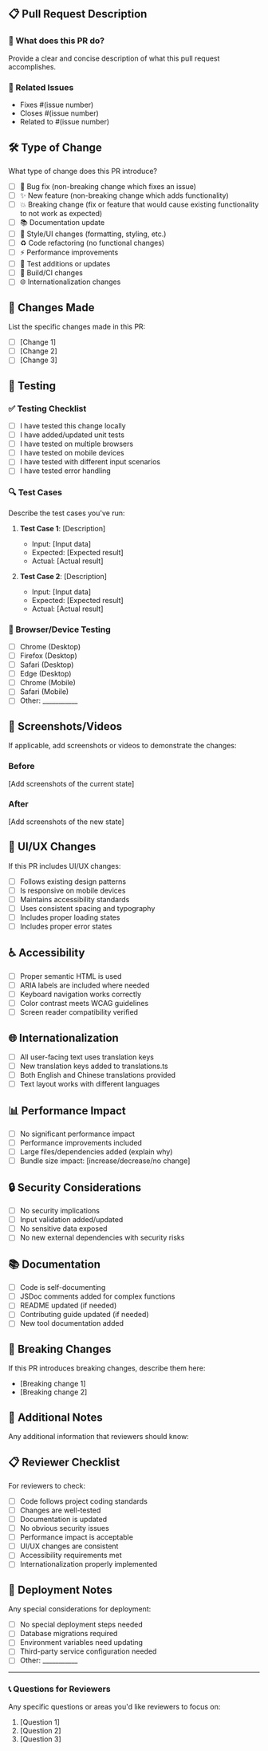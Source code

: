 ## 📋 Pull Request Description

### 🎯 What does this PR do?
Provide a clear and concise description of what this pull request accomplishes.

### 🔗 Related Issues
- Fixes #(issue number)
- Closes #(issue number)
- Related to #(issue number)

## 🛠️ Type of Change
What type of change does this PR introduce?

- [ ] 🐛 Bug fix (non-breaking change which fixes an issue)
- [ ] ✨ New feature (non-breaking change which adds functionality)
- [ ] 💥 Breaking change (fix or feature that would cause existing functionality to not work as expected)
- [ ] 📚 Documentation update
- [ ] 🎨 Style/UI changes (formatting, styling, etc.)
- [ ] ♻️ Code refactoring (no functional changes)
- [ ] ⚡ Performance improvements
- [ ] 🧪 Test additions or updates
- [ ] 🔧 Build/CI changes
- [ ] 🌐 Internationalization changes

## 🔧 Changes Made
List the specific changes made in this PR:

- [ ] [Change 1]
- [ ] [Change 2]
- [ ] [Change 3]

## 🧪 Testing

### ✅ Testing Checklist
- [ ] I have tested this change locally
- [ ] I have added/updated unit tests
- [ ] I have tested on multiple browsers
- [ ] I have tested on mobile devices
- [ ] I have tested with different input scenarios
- [ ] I have tested error handling

### 🔍 Test Cases
Describe the test cases you've run:

1. **Test Case 1**: [Description]
   - Input: [Input data]
   - Expected: [Expected result]
   - Actual: [Actual result]

2. **Test Case 2**: [Description]
   - Input: [Input data]
   - Expected: [Expected result]
   - Actual: [Actual result]

### 📱 Browser/Device Testing
- [ ] Chrome (Desktop)
- [ ] Firefox (Desktop)
- [ ] Safari (Desktop)
- [ ] Edge (Desktop)
- [ ] Chrome (Mobile)
- [ ] Safari (Mobile)
- [ ] Other: ___________

## 📸 Screenshots/Videos
If applicable, add screenshots or videos to demonstrate the changes:

### Before
[Add screenshots of the current state]

### After
[Add screenshots of the new state]

## 🎨 UI/UX Changes
If this PR includes UI/UX changes:

- [ ] Follows existing design patterns
- [ ] Is responsive on mobile devices
- [ ] Maintains accessibility standards
- [ ] Uses consistent spacing and typography
- [ ] Includes proper loading states
- [ ] Includes proper error states

## ♿ Accessibility
- [ ] Proper semantic HTML is used
- [ ] ARIA labels are included where needed
- [ ] Keyboard navigation works correctly
- [ ] Color contrast meets WCAG guidelines
- [ ] Screen reader compatibility verified

## 🌐 Internationalization
- [ ] All user-facing text uses translation keys
- [ ] New translation keys added to translations.ts
- [ ] Both English and Chinese translations provided
- [ ] Text layout works with different languages

## 📊 Performance Impact
- [ ] No significant performance impact
- [ ] Performance improvements included
- [ ] Large files/dependencies added (explain why)
- [ ] Bundle size impact: [increase/decrease/no change]

## 🔒 Security Considerations
- [ ] No security implications
- [ ] Input validation added/updated
- [ ] No sensitive data exposed
- [ ] No new external dependencies with security risks

## 📚 Documentation
- [ ] Code is self-documenting
- [ ] JSDoc comments added for complex functions
- [ ] README updated (if needed)
- [ ] Contributing guide updated (if needed)
- [ ] New tool documentation added

## 🔄 Breaking Changes
If this PR introduces breaking changes, describe them here:

- [Breaking change 1]
- [Breaking change 2]

## 📝 Additional Notes
Any additional information that reviewers should know:

## 📋 Reviewer Checklist
For reviewers to check:

- [ ] Code follows project coding standards
- [ ] Changes are well-tested
- [ ] Documentation is updated
- [ ] No obvious security issues
- [ ] Performance impact is acceptable
- [ ] UI/UX changes are consistent
- [ ] Accessibility requirements met
- [ ] Internationalization properly implemented

## 🚀 Deployment Notes
Any special considerations for deployment:

- [ ] No special deployment steps needed
- [ ] Database migrations required
- [ ] Environment variables need updating
- [ ] Third-party service configuration needed
- [ ] Other: ___________

---

### 📞 Questions for Reviewers
Any specific questions or areas you'd like reviewers to focus on:

1. [Question 1]
2. [Question 2]
3. [Question 3]